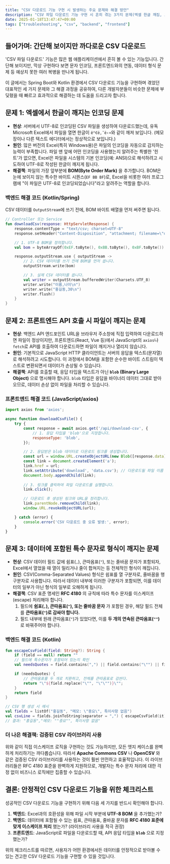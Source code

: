 ```yaml
---
title: "CSV 다운로드 기능 구현 시 발생하는 주요 문제와 해결 방안"
description: "CSV 파일 다운로드 기능 구현 시 흔히 겪는 3가지 문제(엑셀 한글 깨짐, 프론트엔드 API 호출 시 파일 손상, 특수 문자로 인한 형식 오류)의 원인을 분석하고, BOM 추가, Blob 타입 응답, RFC 4180 표준을 준수한 특수 문자 처리 등 명확한 해결 방안을 제시합니다."
date: 2025-01-18T13:47:47+09:00
tags: ["troubleshooting", "csv", "backend", "frontend"]
---
```


## 들어가며: 간단해 보이지만 까다로운 CSV 다운로드

'CSV 파일 다운로드' 기능은 많은 웹 애플리케이션에서 흔히 볼 수 있는 기능입니다. 간단해 보이지만, 막상 구현하다 보면 문자 인코딩, 프론트엔드와의 연동, 데이터 형식 문제 등 예상치 못한 여러 복병을 만나게 됩니다.

이 글에서는 Spring Boot와 Kotlin 환경에서 CSV 다운로드 기능을 구현하며 겪었던 대표적인 세 가지 문제와 그 해결 과정을 공유하여, 다른 개발자분들이 비슷한 문제에 부딪혔을 때 빠르고 효과적으로 해결하는 데 도움을 드리고자 합니다.

## 문제 1: 엑셀에서 한글이 깨지는 인코딩 문제

-   **현상**: 서버에서 UTF-8로 인코딩된 CSV 파일을 생성하여 다운로드했는데, 유독 Microsoft Excel에서 파일을 열면 한글이 `ê°€ë‚˜ë‹¤`와 같이 깨져 보입니다. (메모장이나 다른 텍스트 에디터에서는 정상적으로 보입니다.)
-   **원인**: 많은 버전의 Excel(특히 Windows용)은 파일의 인코딩을 자동으로 감지하는 능력이 부족합니다. 파일 맨 앞에 어떤 인코딩을 사용했는지 알려주는 특별한 '힌트'가 없으면, Excel은 파일을 시스템의 기본 인코딩(예: ANSI)으로 해석하려고 시도하여 UTF-8로 작성된 한글이 깨지게 됩니다.
-   **해결책**: 파일의 가장 앞부분에 **BOM(Byte Order Mark)** 을 추가합니다. BOM은 눈에 보이지 않는 특수한 바이트 시퀀스(`EF BB BF`)로, Excel을 비롯한 여러 프로그램에 "이 파일은 UTF-8로 인코딩되었습니다"라고 알려주는 역할을 합니다.

### 백엔드 해결 코드 (Kotlin/Spring)

CSV 데이터를 `OutputStream`에 쓰기 전에, BOM 바이트 배열을 먼저 써주면 됩니다.

```kotlin
// Controller 또는 Service
fun downloadCsv(response: HttpServletResponse) {
    response.contentType = "text/csv; charset=UTF-8"
    response.setHeader("Content-Disposition", "attachment; filename=\"data.csv\"")

    // 1. UTF-8 BOM을 정의합니다.
    val bom = byteArrayOf(0xEF.toByte(), 0xBB.toByte(), 0xBF.toByte())

    response.outputStream.use { outputStream ->
        // 2. CSV 데이터를 쓰기 전에 BOM을 먼저 씁니다.
        outputStream.write(bom)

        // 3. 실제 CSV 데이터를 씁니다.
        val writer = outputStream.bufferedWriter(Charsets.UTF_8)
        writer.write("이름,나이\n")
        writer.write("홍길동,30\n")
        writer.flush()
    }
}
```

## 문제 2: 프론트엔드 API 호출 시 파일이 깨지는 문제

-   **현상**: 백엔드 API 엔드포인트 URL을 브라우저 주소창에 직접 입력하여 다운로드하면 파일이 정상이지만, 프론트엔드(React, Vue 등)에서 JavaScript의 `axios`나 `fetch`로 API를 호출하여 다운로드하면 파일이 깨지거나 열리지 않습니다.
-   **원인**: 기본적으로 JavaScript HTTP 클라이언트는 서버의 응답을 텍스트(문자열)로 해석하려고 시도합니다. 이 과정에서 BOM을 포함한 순수한 바이트 스트림이 텍스트로 변환되면서 데이터가 손상될 수 있습니다.
-   **해결책**: API를 호출할 때, 응답 타입을 텍스트가 아닌 **`blob` (Binary Large Object)** 으로 명시해야 합니다. `blob` 타입은 응답을 바이너리 데이터 그대로 받아오므로, 데이터 손상 없이 파일을 처리할 수 있습니다.

### 프론트엔드 해결 코드 (JavaScript/axios)

```javascript
import axios from 'axios';

async function downloadCsvFile() {
    try {
        const response = await axios.get('/api/download-csv', {
            // 1. 응답 타입을 'blob'으로 지정합니다.
            responseType: 'blob',
        });

        // 2. 응답받은 blob 데이터로 다운로드 링크를 생성합니다.
        const url = window.URL.createObjectURL(new Blob([response.data]));
        const link = document.createElement('a');
        link.href = url;
        link.setAttribute('download', 'data.csv'); // 다운로드될 파일 이름 지정
        document.body.appendChild(link);
        
        // 3. 링크를 클릭하여 파일 다운로드를 실행합니다.
        link.click();

        // 다운로드 후 생성된 링크와 URL을 정리합니다.
        link.parentNode.removeChild(link);
        window.URL.revokeObjectURL(url);

    } catch (error) {
        console.error('CSV 다운로드 중 오류 발생:', error);
    }
}
```

## 문제 3: 데이터에 포함된 특수 문자로 형식이 깨지는 문제

-   **현상**: CSV 데이터 필드 값에 쉼표(`,`), 큰따옴표(`"`), 또는 줄바꿈 문자가 포함되자, Excel에서 열었을 때 열이 밀리거나 줄이 합쳐지는 등 전체적인 형식이 깨집니다.
-   **원인**: CSV(Comma-Separated Values) 형식은 쉼표를 열 구분자로, 줄바꿈을 행 구분자로 사용합니다. 따라서 데이터 내부에 이러한 구분자가 포함되면, 이를 데이터의 일부가 아닌 형식의 일부로 오해하게 됩니다.
-   **해결책**: CSV 표준 명세인 **RFC 4180** 의 규칙에 따라 특수 문자를 이스케이프(escape) 처리해야 합니다.
    1.  필드에 **쉼표(`,`), 큰따옴표(`"`), 또는 줄바꿈 문자** 가 포함된 경우, 해당 필드 전체를 **큰따옴표(`"`)로 감싸야 합니다.**
    2.  필드 내부에 원래 큰따옴표(`"`)가 있었다면, 이를 **두 개의 연속된 큰따옴표(`""`)** 로 바꿔주어야 합니다.

### 백엔드 해결 코드 (Kotlin)

```kotlin
fun escapeCsvField(field: String?): String {
    if (field == null) return ""
    // 필드에 특수문자가 포함되어 있는지 확인
    val needsQuotes = field.contains(",") || field.contains("\"") || field.contains("\n")

    if (needsQuotes) {
        // 큰따옴표를 두 개로 치환하고, 전체를 큰따옴표로 감싼다.
        return "\"${field.replace("\"", "\"\"")}\"";
    }
    return field
}

// CSV 행 생성 시 예시
val fields = listOf("홍길동", "메모: \"중요\", 특이사항 없음")
val csvLine = fields.joinToString(separator = ",") { escapeCsvField(it) }
// 결과: "홍길동","메모: ""중요"", 특이사항 없음"
```

### 더 나은 해결책: 검증된 CSV 라이브러리 사용

위와 같이 직접 이스케이프 로직을 구현하는 것도 가능하지만, 모든 엣지 케이스를 완벽하게 처리하기는 까다롭습니다. 따라서 **Apache Commons CSV** 나 **OpenCSV** 와 같은 검증된 CSV 라이브러리를 사용하는 것이 훨씬 안전하고 효율적입니다. 이 라이브러리들은 RFC 4180 표준을 완벽하게 지원하므로, 개발자는 특수 문자 처리에 대한 걱정 없이 비즈니스 로직에만 집중할 수 있습니다.

## 결론: 안정적인 CSV 다운로드 기능을 위한 체크리스트

성공적인 CSV 다운로드 기능을 구현하기 위해 다음 세 가지를 반드시 확인해야 합니다.

1.  **백엔드**: Excel과의 호환성을 위해 파일 시작 부분에 **UTF-8 BOM** 을 추가했는가?
2.  **백엔드**: 데이터에 포함될 수 있는 쉼표, 큰따옴표, 줄바꿈 문자를 **RFC 4180 표준에 맞게 이스케이프 처리** 했는가? (라이브러리 사용을 적극 권장)
3.  **프론트엔드**: JavaScript로 파일을 다운로드할 때, API 응답 타입을 **`blob`** 으로 지정했는가?

위의 체크리스트를 따르면, 사용자가 어떤 환경에서든 데이터를 안정적으로 받아볼 수 있는 견고한 CSV 다운로드 기능을 구현할 수 있을 것입니다.